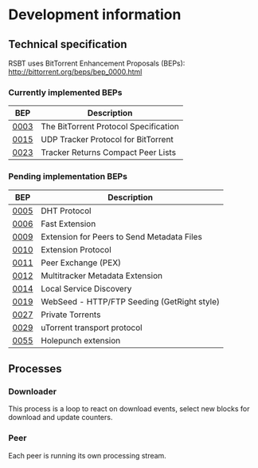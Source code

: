 # Development information

## Technical specification

RSBT uses BitTorrent Enhancement Proposals (BEPs): <http://bittorrent.org/beps/bep_0000.html>

### Currently implemented BEPs

| BEP                                                   | Description                           |
|-------------------------------------------------------|---------------------------------------|
| [0003](https://www.bittorrent.org/beps/bep_0003.html) | The BitTorrent Protocol Specification |
| [0015](https://www.bittorrent.org/beps/bep_0015.html) | UDP Tracker Protocol for BitTorrent   |
| [0023](https://www.bittorrent.org/beps/bep_0023.html) | Tracker Returns Compact Peer Lists    |

### Pending implementation BEPs

| BEP                                                   | Description                                 |
|-------------------------------------------------------|---------------------------------------------|
| [0005](https://www.bittorrent.org/beps/bep_0005.html) | DHT Protocol                                |
| [0006](https://www.bittorrent.org/beps/bep_0006.html) | Fast Extension                              |
| [0009](https://www.bittorrent.org/beps/bep_0009.html) | Extension for Peers to Send Metadata Files  |
| [0010](https://www.bittorrent.org/beps/bep_0010.html) | Extension Protocol                          |
| [0011](https://www.bittorrent.org/beps/bep_0011.html) | Peer Exchange (PEX)                         |
| [0012](https://www.bittorrent.org/beps/bep_0012.html) | Multitracker Metadata Extension             |
| [0014](https://www.bittorrent.org/beps/bep_0014.html) | Local Service Discovery                     |
| [0019](https://www.bittorrent.org/beps/bep_0019.html) | WebSeed - HTTP/FTP Seeding (GetRight style) |
| [0027](https://www.bittorrent.org/beps/bep_0027.html) | Private Torrents                            |
| [0029](https://www.bittorrent.org/beps/bep_0029.html) | uTorrent transport protocol                 |
| [0055](https://www.bittorrent.org/beps/bep_0055.html) | Holepunch extension                         |

## Processes

### Downloader

This process is a loop to react on download events, select new blocks for download and update counters.

### Peer

Each peer is running its own processing stream.
